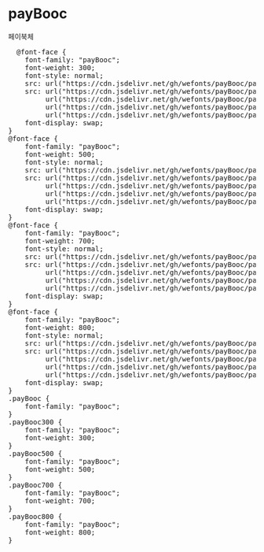 # payBooc
페이북체

<pre>
  @font-face {
    font-family: "payBooc";
    font-weight: 300;
    font-style: normal;
    src: url("https://cdn.jsdelivr.net/gh/wefonts/payBooc/payBooc-Light.eot");
    src: url("https://cdn.jsdelivr.net/gh/wefonts/payBooc/payBooc-Light.eot?#iefix") format("embedded-opentype"),
         url("https://cdn.jsdelivr.net/gh/wefonts/payBooc/payBooc-Light.woff2") format("woff2"),
         url("https://cdn.jsdelivr.net/gh/wefonts/payBooc/payBooc-Light.woff") format("woff"),
         url("https://cdn.jsdelivr.net/gh/wefonts/payBooc/payBooc-Light.ttf") format("truetype");
    font-display: swap;
} 
@font-face {
    font-family: "payBooc";
    font-weight: 500;
    font-style: normal;
    src: url("https://cdn.jsdelivr.net/gh/wefonts/payBooc/payBooc-Medium.eot");
    src: url("https://cdn.jsdelivr.net/gh/wefonts/payBooc/payBooc-Medium.eot?#iefix") format("embedded-opentype"),
         url("https://cdn.jsdelivr.net/gh/wefonts/payBooc/payBooc-Medium.woff2") format("woff2"),
         url("https://cdn.jsdelivr.net/gh/wefonts/payBooc/payBooc-Medium.woff") format("woff"),
         url("https://cdn.jsdelivr.net/gh/wefonts/payBooc/payBooc-Medium.ttf") format("truetype");
    font-display: swap;
} 
@font-face {
    font-family: "payBooc";
    font-weight: 700;
    font-style: normal;
    src: url("https://cdn.jsdelivr.net/gh/wefonts/payBooc/payBooc-Bold.eot");
    src: url("https://cdn.jsdelivr.net/gh/wefonts/payBooc/payBooc-Bold.eot?#iefix") format("embedded-opentype"),
         url("https://cdn.jsdelivr.net/gh/wefonts/payBooc/payBooc-Bold.woff2") format("woff2"),
         url("https://cdn.jsdelivr.net/gh/wefonts/payBooc/payBooc-Bold.woff") format("woff"),
         url("https://cdn.jsdelivr.net/gh/wefonts/payBooc/payBooc-Bold.ttf") format("truetype");
    font-display: swap;
} 
@font-face {
    font-family: "payBooc";
    font-weight: 800;
    font-style: normal;
    src: url("https://cdn.jsdelivr.net/gh/wefonts/payBooc/payBooc-ExtraBold.eot");
    src: url("https://cdn.jsdelivr.net/gh/wefonts/payBooc/payBooc-ExtraBold.eot?#iefix") format("embedded-opentype"),
         url("https://cdn.jsdelivr.net/gh/wefonts/payBooc/payBooc-ExtraBold.woff2") format("woff2"),
         url("https://cdn.jsdelivr.net/gh/wefonts/payBooc/payBooc-ExtraBold.woff") format("woff"),
         url("https://cdn.jsdelivr.net/gh/wefonts/payBooc/payBooc-ExtraBold.ttf") format("truetype");
    font-display: swap;
} 
.payBooc {
    font-family: "payBooc";
}
.payBooc300 {
    font-family: "payBooc";
    font-weight: 300;
}
.payBooc500 {
    font-family: "payBooc";
    font-weight: 500;
}
.payBooc700 {
    font-family: "payBooc";
    font-weight: 700;
}
.payBooc800 {
    font-family: "payBooc";
    font-weight: 800;
}
</pre>
